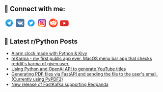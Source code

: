 ## 🔎 Connect with me:
[<img src="https://github.com/bullbesh/bullbesh/blob/main/images/Telegram.png" width="32" height="32" />](https://t.me/bullbesh)
[<img src="https://github.com/bullbesh/bullbesh/blob/main/images/VK.png" width="32" height="32" />](https://vk.com/bullbesh)
[<img src="https://github.com/bullbesh/bullbesh/blob/main/images/Twitter.png" width="32" height="32" />](https://twitter.com/bullbesh1)
[<img src="https://github.com/bullbesh/bullbesh/blob/main/images/Instagram.png" width="32" height="32" />](https://www.instagram.com/bullbesh)
[<img src="https://github.com/bullbesh/bullbesh/blob/main/images/Reddit.png" width="32" height="32" />](https://www.reddit.com/user/bullbesh)
[<img src="https://github.com/bullbesh/bullbesh/blob/main/images/YouTube.png" width="32" height="32" />](https://www.youtube.com/channel/UCtfjRs6uzgq5mfm8S06WTcg)

## 📕 Latest r/Python Posts
<!-- BLOG-POST-LIST:START -->
- [Alarm clock made with Python &amp; Kivy](https://www.reddit.com/r/Python/comments/120vt7l/alarm_clock_made_with_python_kivy/)
- [reKarma - my first public app ever. MacOS menu bar app that checks reddit&#39;s karma of given user.](https://www.reddit.com/r/Python/comments/120vq47/rekarma_my_first_public_app_ever_macos_menu_bar/)
- [Using Python and OpenAi API to generate YouTube titles](https://www.reddit.com/r/Python/comments/120ur7d/using_python_and_openai_api_to_generate_youtube/)
- [Generating PDF files via FastAPI and sending the file to the user&#39;s email. &lpar;Currently using PyPDF2&rpar;](https://www.reddit.com/r/Python/comments/120spc5/generating_pdf_files_via_fastapi_and_sending_the/)
- [New release of FastKafka supporting Redpanda](https://www.reddit.com/r/Python/comments/120mt5k/new_release_of_fastkafka_supporting_redpanda/)
<!-- BLOG-POST-LIST:END -->
